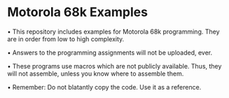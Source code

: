 Motorola 68k Examples
=====

• This repository includes examples for Motorola 68k programming. They are in order from low to high complexity.

• Answers to the programming assignments will not be uploaded, ever.

• These programs use macros which are not publicly available. Thus, they will not assemble, unless you know where to assemble them. 

• Remember: Do not blatantly copy the code. Use it as a reference. 
